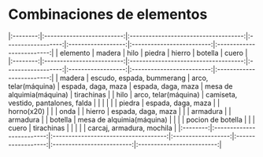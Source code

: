 # Combinaciones de elementos
|:--------:|:-------------------------:|:------------------------------------:|:------------------:|:------------------:|:-------------------------:|:-------------------------:|
| elemento |          madera           |                 hilo                 |       piedra       |       hierro       |          botella          |           cuero           |
|:--------:|:-------------------------:|:------------------------------------:|:------------------:|:------------------:|:-------------------------:|:-------------------------:|
|  madera  | escudo, espada, bummerang |         arco, telar(máquina)         | espada, daga, maza | espada, daga, maza | mesa de alquimia(máquina) |        tirachinas         |
|   hilo   |   arco, telar(máquina)    | camiseta, vestido, pantalones, falda |                    |                    |                           |                           |
|  piedra  |    espada, daga, maza     |                                      |     horno(x20)     |                    |                           |           onda            |
|  hierro  |    espada, daga, maza     |                                      |                    |      armadura      |                           |         armadura          |
| botella  | mesa de alquimia(máquina) |                                      |                    |                    |     pocion de botella     |                           |
|  cuero   |        tirachinas         |                                      |                    |                    |                           | carcaj, armadura, mochila |
|:--------:|:-------------------------:|:------------------------------------:|:------------------:|:------------------:|:-------------------------:|:-------------------------:|
